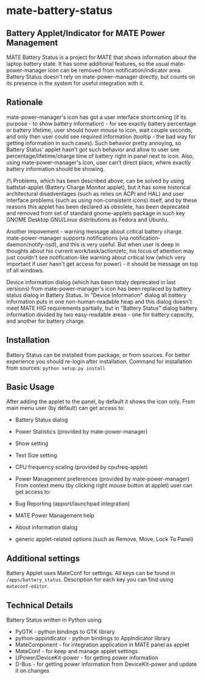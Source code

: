 mate-battery-status
===================

Battery Applet/Indicator for MATE Power Management
------------------------------------------------
MATE Battery Status is a project for MATE that shows information about the
laptop battery state. It has some additional features, so the usual 
mate-power-manager icon can be removed from notification/indicator area.
Battery Status doesn't rely on mate-power-manager directly, but counts
on its presence in the system for useful integration with it. 

Rationale
------------
mate-power-manager's icon has got a user interface shortcoming (if its
purpose - to show battery information) - for see exactly battery percentage or
battery lifetime, user should hover mouse to icon, wait couple seconds, and
only then user could see required information (tooltip - the bad way for
getting information in such cases). Such behavior pretty annoying, so
Battery Status' applet hasn't got such behavior and allow to user see
percentage/lifetime/charge time of battery right in panel next to icon.
Also, using mate-power-manager's icon, user can't direct place, where exactly
battery information should be showing.

/!\ Problems, which has been described above, can be solved
by using battstat-applet (Battery Charge Monitor applet), but it has some
historical architectural disadventages (such as relies on ACPI and HAL) and
user interface problems (such as using non-consistent icons) itself, and by
these reasons this applet has been declared as obsolete, has been deprecated
and removed from set of standard gnome-applets package in such key GNOME Desktop
GNU/Linux distributions as Fedora and Ubuntu.

Another impovement - warning message about critical battery charge.
mate-power-manager supports notifications (via notification-daemon/notify-osd),
and this is very useful. But when user is deep in thoughts about his current
work/task/action/etc, his locus of attention 
may just couldn't see notification-like warning about critical low (which very
important if user hasn't get access for power) - it should be message on top of
all windows.

Device information dialog (which has been totaly deprecated in last versions)
from mate-power-manager's icon has been replaced by battery
status dialog in Battery Status. In "Device Information" dialog all battery
information puts in one non-human-readable heap and this dialog doesn't meet
MATE HIG requirements partially, but in "Battery Status" dialog battery
information divided by two easy-readable areas - one for battery capacity,
and another for battery charge.

Installation
------------------
Battery Status can be installed from package, or from sources.
For better experience you should re-login after installation.
Command for installation from sources:
`python setup.py install`

Basic Usage
---------------
After adding the applet to the panel, by default it shows the icon only.
From main menu user (by default) can get access to:

 - Battery Status dialog
 - Power Statistics (provided by mate-power-manager)
 - Show setting
 - Text Size setting
 - CPU frequency scaling (provided by cpufreq-applet)
 - Power Management preferences (provided by mate-power-manager)
From context menu (by clicking right mouse button at applet) user can get
access to:

 - Bug Reporting (apport/launchpad integration)
 - MATE Power Management help
 - About information dialog
 - generic applet-related options (such as Remove, Move, Lock To Panel)
 
Additional settings
----------------------
Battery Applet uses MateConf for settings. All keys can be found in
`/apps/battery_status`. Description for each key you
can find using `mateconf-editor`.

Technical Details
-------------------------
Battery Status written in Python using:
 - PyGTK - python bindings to GTK library
 - python-appindicator - python bindings to AppIndicator library
 - MateComponent - for integration application in MATE panel as applet
 - MateConf - for keep and manage applet settings
 - UPower/DeviceKit-power - for getting power information
 - D-Bus - for getting power information from DeviceKit-power and update it on changes
